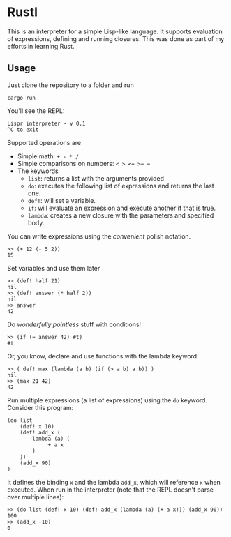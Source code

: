 # Rustl
This is an interpreter for a simple Lisp-like language. It supports evaluation of expressions, defining and running closures. This was done as part of my efforts in learning Rust. 

## Usage

Just clone the repository to a folder and run

    cargo run

You'll see the REPL:

	Lispr interpreter - v 0.1
	^C to exit

Supported operations are

- Simple math: `+ - * /`
- Simple comparisons on numbers: `< > <= >= =`
- The keywords
  - `list`: returns a list with the arguments provided
  - `do`: executes the following list of expressions and returns the last one.
  - `def!`: will set a variable.
  - `if`: will evaluate an expression and execute another if that is true.
  - `lambda`: creates a new closure with the parameters and specified body.

You can write expressions using the *convenient* polish notation.

```
>> (+ 12 (- 5 2))
15
```

Set variables and use them later

```
>> (def! half 21)
nil
>> (def! answer (* half 2))
nil
>> answer
42
```

Do *wonderfully pointless* stuff with conditions!
```
>> (if (= answer 42) #t)
#t
```

Or, you know, declare and use functions with the lambda keyword:

```
>> ( def! max (lambda (a b) (if (> a b) a b)) )
nil
>> (max 21 42)
42
```

Run multiple expressions (a list of expressions) using the `do` keyword.
Consider this program:

```
(do list 
    (def! x 10) 
    (def! add_x (
        lambda (a) (
             + a x 
        ) 
    ))
    (add_x 90)
)
```
It defines the binding `x` and the lambda `add_x`, which will reference `x` when executed.
When run in the interpreter (note that the REPL doesn't parse over multiple lines):

```
>> (do list (def! x 10) (def! add_x (lambda (a) (+ a x))) (add_x 90))
100
>> (add_x -10)
0
```
